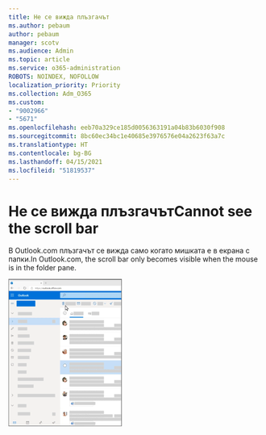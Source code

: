 ```yaml
---
title: Не се вижда плъзгачът
ms.author: pebaum
author: pebaum
manager: scotv
ms.audience: Admin
ms.topic: article
ms.service: o365-administration
ROBOTS: NOINDEX, NOFOLLOW
localization_priority: Priority
ms.collection: Adm_O365
ms.custom:
- "9002966"
- "5671"
ms.openlocfilehash: eeb70a329ce185d0056363191a04b83b6030f908
ms.sourcegitcommit: 8bc60ec34bc1e40685e3976576e04a2623f63a7c
ms.translationtype: HT
ms.contentlocale: bg-BG
ms.lasthandoff: 04/15/2021
ms.locfileid: "51819537"
---
```

# <a name="cannot-see-the-scroll-bar"></a><span data-ttu-id="3cb5c-102">Не се вижда плъзгачът</span><span class="sxs-lookup"><span data-stu-id="3cb5c-102">Cannot see the scroll bar</span></span>

<span data-ttu-id="3cb5c-103">В Outlook.com плъзгачът се вижда само когато мишката е в екрана с папки.</span><span class="sxs-lookup"><span data-stu-id="3cb5c-103">In Outlook.com, the scroll bar only becomes visible when the mouse is in the folder pane.</span></span>

![Мишката е върху плъзгача на папка "Входящи"](media/16353_mouse_over_inbox_scrollbar-225x292.gif)
